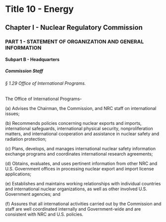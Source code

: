 
# Title 10 - Energy
## Chapter I - Nuclear Regulatory Commission
### PART 1 - STATEMENT OF ORGANIZATION AND GENERAL INFORMATION
#### Subpart B - Headquarters
##### Commission Staff
###### § 1.29 Office of International Programs.

The Office of International Programs-

(a) Advises the Chairman, the Commission, and NRC staff on international issues;

(b) Recommends policies concerning nuclear exports and imports, international safeguards, international physical security, nonproliferation matters, and international cooperation and assistance in nuclear safety and radiation protection;

(c) Plans, develops, and manages international nuclear safety information exchange programs and coordinates international research agreements;

(d) Obtains, evaluates, and uses pertinent information from other NRC and U.S. Government offices in processing nuclear export and import license applications;

(e) Establishes and maintains working relationships with individual countries and international nuclear organizations, as well as other involved U.S. Government agencies; and

(f) Assures that all international activities carried out by the Commission and staff are well coordinated internally and Government-wide and are consistent with NRC and U.S. policies.
